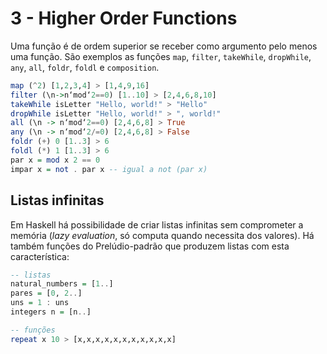 # 3 - Higher Order Functions

Uma função é de ordem superior se receber como argumento pelo menos uma função. São exemplos as funções `map`, `filter`, `takeWhile`, `dropWhile`, `any`, `all`, `foldr`, `foldl` e `composition`.

```Haskell
map (^2) [1,2,3,4] > [1,4,9,16]
filter (\n->n‘mod‘2==0) [1..10] > [2,4,6,8,10]
takeWhile isLetter "Hello, world!" > "Hello"
dropWhile isLetter "Hello, world!" > ", world!"
all (\n -> n‘mod‘2==0) [2,4,6,8] > True
any (\n -> n‘mod‘2/=0) [2,4,6,8] > False
foldr (+) 0 [1..3] > 6  
foldl (*) 1 [1..3] > 6  
par x = mod x 2 == 0
impar x = not . par x -- igual a not (par x)
```

## Listas infinitas

Em Haskell há possibilidade de criar listas infinitas sem comprometer a memória (*lazy evaluation*, só computa quando necessita dos valores). Há também funções do Prelúdio-padrão que produzem listas com esta característica:

```haskell
-- listas
natural_numbers = [1..]
pares = [0, 2..]
uns = 1 : uns
integers n = [n..]

-- funções
repeat x 10 > [x,x,x,x,x,x,x,x,x,x,x]

```